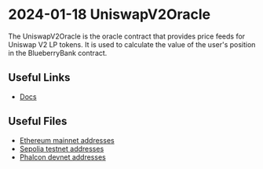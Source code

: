 # 2024-01-18 UniswapV2Oracle

The UniswapV2Oracle is the oracle contract that provides price feeds for Uniswap V2 LP tokens. It is used to calculate the value of the user's position in the BlueberryBank contract.

## Useful Links

- [Docs](https://docs.blueberry.garden/developer-guides/contracts/oracle/introduction)

## Useful Files

- [Ethereum mainnet addresses](./output/mainnet.json)
- [Sepolia testnet addresses](./output/sepolia.json)
- [Phalcon devnet addresses](./output/phalcon.json)

